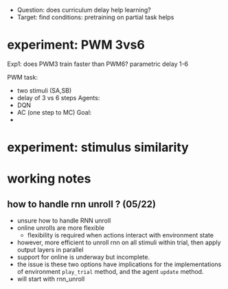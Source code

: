 - Question: does curriculum delay help learning?
- Target: find conditions: pretraining on partial task helps


# experiment: PWM 3vs6
Exp1: does PWM3 train faster than PWM6? parametric delay 1-6

PWM task: 
  * two stimuli (SA,SB)
  * delay of 3 vs 6 steps
Agents:
  * DQN
  * AC (one step to MC)
Goal:
  * 

# experiment: stimulus similarity

# working notes

## how to handle rnn unroll ? (05/22)
- unsure how to handle RNN unroll
- online unrolls are more flexible
  - flexibility is required when actions interact with environment state
- however, more efficient to unroll rnn on all stimuli within trial, then apply output layers in parallel
- support for online is underway but incomplete.
- the issue is these two options have implications for the implementations of environment `play_trial`  method, and the agent `update` method. 
- will start with rnn_unroll